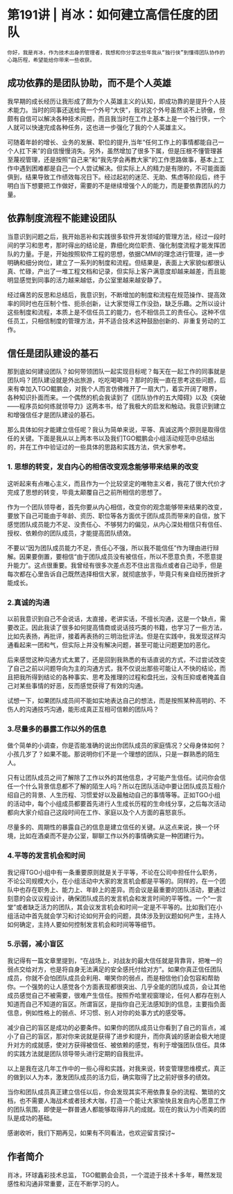 # 第191讲 | 肖冰：如何建立高信任度的团队

    你好，我是肖冰，作为技术出身的管理者，我想和你分享这些年我从“独行侠”到懂得团队协作的心路历程，希望能给你带来一些收获。

## 成功依靠的是团队协助，而不是个人英雄

我早期的成长经历让我形成了颇为个人英雄主义的认知，即成功靠的是提升个人技术能力。当时的同事还送给我一个外号“大侠”，我对这个外号虽然谈不上骄傲，但颇有自信可以解决各种技术问题，而且我当时在工作上基本上是一个独行侠，一个人就可以快速完成各种任务，这也进一步强化了我的个人英雄主义。

可随着年龄的增长、业务的发展、职位的提升,当年“任何工作上的事情都能自己一个人扛下来”的自信慢慢消失。另外，虽然增加了很多下属，但是压根不懂管理甚至蔑视管理，还是按照“自己来”和“我先学会再教大家”的工作思路做事，基本上工作中遇到困难都是自己一个人尝试解决。但实际上人的精力是有限的，不可能面面俱到，结果导致工作绩效每况日下。经过起初的迷茫、无助、焦虑等阶段后，终于明白当下想要把工作做好，需要的不是继续增强个人的能力，而是要依靠团队的力量。

## 依靠制度流程不能建设团队

当意识到问题之后，我开始恶补和实践很多软件开发领域的管理方法，经过一段时间的学习和思考，那时得出的结论是，靠细化岗位职责、强化制度流程才能发挥团队的力量。于是，开始按照软件工程的思想，依据CMMI的理念进行管理，进一步明确和细分岗位，建立了一系列的制度和流程。但结果是，表面上大家貌似都很认真、忙碌，产出了一堆工程文档和记录，但实际上客户满意度却越来越差，而且能明显感觉到同事的活力越来越低，办公室里越来越安静了。

经过痛苦的反思和总结后，我意识到，不断增加的制度和流程在规范操作、提高效率的同时也在压制个性、扼杀创新，让大家觉得工作没劲，缺乏乐趣。之所以设计这些制度和流程，本质上是不信任员工的能力，也不相信员工的责任心。这种不信任员工，只相信制度的管理方法，并不适合技术这种鼓励创新的、非重复劳动的工作。

## 信任是团队建设的基石

那到底如何建设团队？如何带领团队一起实现目标呢？每天在一起工作的同事就是团队吗？团队建设就是外出旅游，吃吃喝喝吗？那时的我一直在思考这些问题，后来有幸加入TGO鲲鹏会，对我个人而言仿佛推开了一扇大门，着实开阔了眼界，各种知识扑面而来。一个偶然的机会我读到了《团队协作的五大障碍》以及《突破——程序员如何练就领导力》这两本书，给了我极大的启发和触动。我意识到建立和增强信任才是团队建设的基石。

那么具体如何才能建立信任呢？我认为简单来说，平等、真诚这两个原则是取得信任的关键。下面是我从以上两本书以及我们TGO鲲鹏会小组活动规范中总结出的，并在工作中验证过的一些具体的思路和实践方法，供大家参考。

### 1\. 思想的转变，发自内心的相信改变观念能够带来结果的改变

这听起来有点唯心主义，而且作为一个比较坚定的唯物主义者，我花了很大代价才完成了思想的转变，毕竟太颠覆自己之前所相信的思想了。

作为一个团队领导者，首先你要从内心相信，改变你的观念能够带来结果的改变，要放下自己可能由于年龄、资历、职位等各方面优于团队成员而带来的自信，放下感觉团队成员能力不足、没责任心、不够努力的偏见，从内心深处相信只有信任、授权、依赖你的团队成员，才能提高团队绩效。

不要以“因为团队成员能力不足，责任心不强，所以我不能信任”作为理由进行辩解。因果要倒置，要相信“由于团队成员没有被信任，所以不愿意负责，不愿意提升能力”。这点很重要。我曾经有很多次差点忍不住出言指点或者自己动手，但是每次都在心里告诉自己既然选择相信大家，就彻底放手，毕竟只有亲自经历挫折才能成长。

### 2.真诚的沟通

以前我意识到自己不会说话，太直接，老讲实话，不擅长沟通，这是一个缺点，需要改正。因此我读了很多如何提高情商或说话技巧类的书籍，也学习了一些方法，比如先表扬，再批评，接着再表扬的三明治批评法。但是在实践中，我发现这样沟通看起来一团和气，但实际上并没有解决问题，甚至可能让问题更加的恶化。

后来感觉这种沟通方式太累了，还是回到我熟悉的有话直说的方式，不过尝试改变了自己之前以问题导向为主的沟通方式，我不仅说出那些可能让人不快的结论，而且把我所得到结论的各种事实、思考及推理的过程和盘托出，没有压抑或者掩盖自己对某些事情的好恶，反而感觉获得了有效的沟通。

试想一下，如果团队成员间不能如实地表达自己的想法，而是按照某种高明的、不伤人的沟通技巧沟通，能形成真正互相可信赖的团队吗？

### 3.尽量多的暴露工作以外的信息

做个简单的小调查，你是否能准确的说出你团队成员的家庭情况？父母身体如何？小孩几岁了？如果不能。那说明你们不是一个理想的团队，只是一群熟悉的陌生人。

只有让团队成员之间了解除了工作以外的其他信息，才可能产生信任。试问你会信任一个什么背景信息都不了解的陌生人吗？所以在团队活动中要让团队成员互相介绍自己的背景、人生历程、习惯爱好以及最触动自己的事情等等。正如TGO小组的活动中，每个小组成员都要首先进行人生成长历程的生命线分享，之后每次活动都向大家介绍自己这段时间在工作、家庭以及个人方面的喜怒哀乐。

尽量多的、周期性的暴露自己的信息是建立信任的关键。从这点来说，换一个环境，比如在酒桌而不是办公室，聊聊工作以外的事情确实是一种团建行为。

### 4.平等的发言机会和时间

我记得TGO小组中有一条重要原则就是关于平等，不论在公司中担任什么职务，不论公司规模大小，在小组活动中大家的发言机会都是平等的。同样的，在一个团队中也存在职务上、能力上、年龄上的差异。而会议是最重要的团队活动，要通过刻意的会议议程设计，确保团队成员的发言机会和发言时间的平等性。一个“一言堂”或者缺乏活力的团队，其会议发言机会和时间一定是不平等的。比如我们在小组活动中首先就会学习和讨论如何开会的问题，具体涉及到议题如何产生，主持人如何确定，主持人要如何控制发言机会和时间等等细节。

### 5.示弱，减小盲区

我记得有一篇文章里提到，“在战场上，对战友的最大信任就是背靠背，把唯一的弱点交给对方，也是将自身无法满足的安全感托付给对方”。如果你真正信任团队成员，你就不会怕团队成员会利用、嘲笑你的弱点，而是相信他们会包容和帮助你。一个强势的让人感觉各个方面表现都很突出、几乎全能的团队成员，会让其他成员感觉自己不被需要，很难产生信任。按照乔哈里视窗理论，任何人都存在别人知道而自己不知道的盲区。所谓盲区，是指你自己无法感知到的信息，主要指负面信息，例如性格上的弱点、坏习惯、别人对你的处事方式的感受等。

减少自己的盲区是成功的必要条件。如果你的团队成员让你看到了自己的盲点，减小了自己的盲区，那对你来说就是获得了进步和提升，而你真诚的感谢会极大地提升对方的成就感，使对方获得被信任、被依赖的感觉，有利于增强团队信任。具体的实践方法就是团队领导带头进行定期的自我批评。

以上是我在这几年工作中的一些心得和实践，对我来说，转变管理思维模式，真正的做到以人为本，激发团队成员的活力后，确实取得了比之前好很多的绩效。

当你和团队成员真正建立信任以后，你会发现其实不用依靠复杂的流程、繁琐的文档，也不需要人海战术或者技术大咖，打造一个能让大家愉快且发自内心愿意工作的团队氛围，即使是一群普通人都能够取得非凡的成就。现在的我认为小而美的团队是成功的基础。

感谢收听，我们下期再见，如果有不同看法，也欢迎留言探讨~

## 作者简介

肖冰，环球鑫彩技术总监， TGO鲲鹏会会员，一个混迹于技术十多年，蓦然发现感性和沟通非常重要，正在不断学习的人。
    